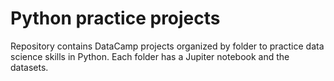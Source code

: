 # Python practice projects

Repository contains DataCamp projects organized by folder to practice data science skills in Python. Each folder has a Jupiter notebook and the datasets.
